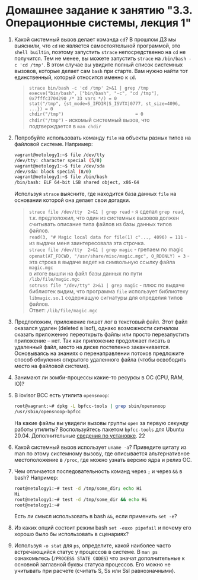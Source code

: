 # Домашнее задание к занятию "3.3. Операционные системы, лекция 1"
1. Какой системный вызов делает команда `cd`? В прошлом ДЗ мы выяснили, что `cd` не является самостоятельной  программой, это `shell builtin`, поэтому запустить `strace` непосредственно на `cd` не получится. Тем не менее, вы можете запустить `strace` на `/bin/bash -c 'cd /tmp'`. В этом случае вы увидите полный список системных вызовов, которые делает сам `bash` при старте. Вам нужно найти тот единственный, который относится именно к `cd`.
    > `strace bin/bash -c 'cd /tmp' 2>&1 | grep /tmp`  
    > `execve("bin/bash", ["bin/bash", "-c", "cd /tmp"], 0x7fffc3704290 /* 33 vars */) = 0`  
    > `stat("/tmp", {st_mode=S_IFDIR|S_ISVTX|0777, st_size=4096, ...}) = 0`  
    > `chdir("/tmp")                           = 0`  
    > `chdir("/tmp")` - искомый системный вызов, что подтверждается в `man chdir`  

1. Попробуйте использовать команду `file` на объекты разных типов на файловой системе. Например:
    ```bash
    vagrant@netology1:~$ file /dev/tty
    /dev/tty: character special (5/0)
    vagrant@netology1:~$ file /dev/sda
    /dev/sda: block special (8/0)
    vagrant@netology1:~$ file /bin/bash
    /bin/bash: ELF 64-bit LSB shared object, x86-64
    ```
    Используя `strace` выясните, где находится база данных `file` на основании которой она делает свои догадки.
   > `strace file /dev/tty  2>&1 | grep read` - я сделал `grep read`, т.к. предположил, что один из системных вызовов должен считывать описание типа файлов из базы данных типов файлов.  
   > `read(3, "# Magic local data for file(1) c"..., 4096) = 111` - из выдачи меня заинтересовала эта строчка.  
   > `strace file /dev/tty  2>&1 | grep magic` - грепаем по magic  
   > `openat(AT_FDCWD, "/usr/share/misc/magic.mgc", O_RDONLY) = 3` - эта строка в выдаче ведет на символьную ссылку файла `magic.mgc`  
   > в итоге вышли на файл базы данных по пути `/lib/file/magic.mgc`  
   > `sotruss file "/dev/tty" 2>&1 | grep magic` - плюс по выдаче библиотек видим, что программа `file` использует библиотеку `libmagic.so.1` содержащую сигнатуры для определия типов файлов.  
   > Ответ: `/lib/file/magic.mgc`  



1. Предположим, приложение пишет лог в текстовый файл. Этот файл оказался удален (deleted в lsof), однако возможности сигналом сказать приложению переоткрыть файлы или просто перезапустить приложение – нет. Так как приложение продолжает писать в удаленный файл, место на диске постепенно заканчивается. Основываясь на знаниях о перенаправлении потоков предложите способ обнуления открытого удаленного файла (чтобы освободить место на файловой системе).
1. Занимают ли зомби-процессы какие-то ресурсы в ОС (CPU, RAM, IO)?
1. В iovisor BCC есть утилита `opensnoop`:
    ```bash
    root@vagrant:~# dpkg -L bpfcc-tools | grep sbin/opensnoop
    /usr/sbin/opensnoop-bpfcc
    ```
    На какие файлы вы увидели вызовы группы `open` за первую секунду работы утилиты? Воспользуйтесь пакетом `bpfcc-tools` для Ubuntu 20.04. Дополнительные [сведения по установке](https://github.com/iovisor/bcc/blob/master/INSTALL.md).
22
1. Какой системный вызов использует `uname -a`? Приведите цитату из man по этому системному вызову, где описывается альтернативное местоположение в `/proc`, где можно узнать версию ядра и релиз ОС.
1. Чем отличается последовательность команд через `;` и через `&&` в bash? Например:
    ```bash
    root@netology1:~# test -d /tmp/some_dir; echo Hi
    Hi
    root@netology1:~# test -d /tmp/some_dir && echo Hi
    root@netology1:~#
    ```

    Есть ли смысл использовать в bash `&&`, если применить `set -e`?

1. Из каких опций состоит режим bash `set -euxo pipefail` и почему его хорошо было бы использовать в сценариях?

1. Используя `-o stat` для `ps`, определите, какой наиболее часто встречающийся статус у процессов в системе. В `man ps` ознакомьтесь (`/PROCESS STATE CODES`) что значат дополнительные к основной заглавной буквы статуса процессов. Его можно не учитывать при расчете (считать S, Ss или Ssl равнозначными).
